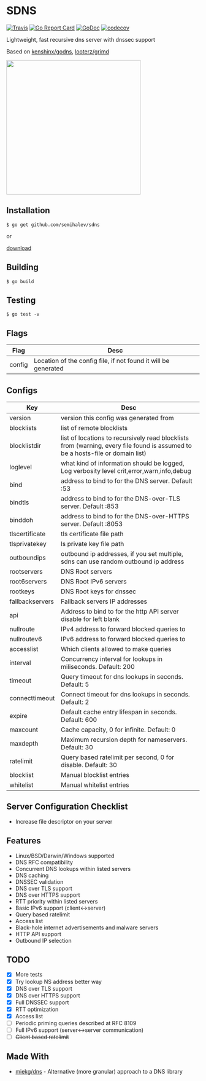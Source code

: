 # SDNS

[![Travis](https://img.shields.io/travis/semihalev/sdns.svg?style=flat-square)](https://travis-ci.org/semihalev/sdns)
[![Go Report Card](https://goreportcard.com/badge/github.com/semihalev/sdns?style=flat-square)](https://goreportcard.com/report/github.com/semihalev/sdns)
[![GoDoc](https://img.shields.io/badge/godoc-reference-blue.svg?style=flat-square)](http://godoc.org/github.com/semihalev/sdns)
[![codecov](https://codecov.io/gh/semihalev/sdns/branch/master/graph/badge.svg)](https://codecov.io/gh/semihalev/sdns)

Lightweight, fast recursive dns server with dnssec support

Based on [kenshinx/godns](https://github.com/kenshinx/godns), [looterz/grimd](https://github.com/looterz/grimd)

<img src="https://github.com/semihalev/sdns/blob/master/logo.png?raw=true" width="350">

## Installation

```shell
$ go get github.com/semihalev/sdns
```
or

[download](https://github.com/semihalev/sdns/releases)

## Building

```shell
$ go build
```

## Testing

```shell
$ go test -v
```

## Flags

| Flag        | Desc           | 
| ------------- |-------------| 
| config | Location of the config file, if not found it will be generated |


## Configs

| Key        | Desc           | 
| ------------- |-------------| 
| version | version this config was generated from |
| blocklists | list of remote blocklists |
| blocklistdir | list of locations to recursively read blocklists from (warning, every file found is assumed to be a hosts-file or domain list) |
| loglevel | what kind of information should be logged, Log verbosity level crit,error,warn,info,debug|
| bind | address to bind to for the DNS server. Default :53|
| bindtls | address to bind to for the DNS-over-TLS server. Default :853|
| binddoh | address to bind to for the DNS-over-HTTPS server. Default :8053|
| tlscertificate | tls certificate file path|
| tlsprivatekey | ls private key file path|
| outboundips | outbound ip addresses, if you set multiple, sdns can use random outbound ip address |
| rootservers | DNS Root servers |
| root6servers | DNS Root IPv6 servers |
| rootkeys | DNS Root keys for dnssec |
| fallbackservers | Fallback servers IP addresses |
| api | Address to bind to for the http API server disable for left blank |
| nullroute | IPv4 address to forward blocked queries to |
| nullroutev6 | IPv6 address to forward blocked queries to |
| accesslist | Which clients allowed to make queries |
| interval | Concurrency interval for lookups in miliseconds. Default: 200 |
| timeout | Query timeout for dns lookups in seconds. Default: 5 |
| connecttimeout | Connect timeout for dns lookups in seconds. Default: 2 |
| expire | Default cache entry lifespan in seconds. Default: 600 |
| maxcount | Cache capacity, 0 for infinite. Default: 0 |
| maxdepth | Maximum recursion depth for nameservers. Default: 30 |
| ratelimit | Query based ratelimit per second, 0 for disable. Default: 30 |
| blocklist | Manual blocklist entries |
| whitelist | Manual whitelist entries |

## Server Configuration Checklist

* Increase file descriptor on your server

## Features

* Linux/BSD/Darwin/Windows supported
* DNS RFC compatibility
* Concurrent DNS lookups within listed servers
* DNS caching
* DNSSEC validation
* DNS over TLS support
* DNS over HTTPS support
* RTT priority within listed servers
* Basic IPv6 support (client<->server)
* Query based ratelimit
* Access list
* Black-hole internet advertisements and malware servers
* HTTP API support 
* Outbound IP selection

## TODO

- [x] More tests
- [x] Try lookup NS address better way
- [x] DNS over TLS support
- [x] DNS over HTTPS support
- [x] Full DNSSEC support
- [x] RTT optimization
- [x] Access list
- [ ] Periodic priming queries described at RFC 8109
- [ ] Full IPv6 support (server<->server communication)
- [ ] ~~Client based ratelimit~~

## Made With

* [miekg/dns](https://github.com/miekg/dns) - Alternative (more granular) approach to a DNS library
